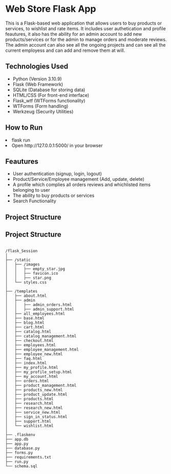# Web Store Flask App

This is a Flask-based web application that allows users to buy products or services, to wishlist and rate items.
It includes user authetication and profile feautures, it also has the ability for an admin account to add new products/services or for the admin to manage orders and moderate reviews.
The admin account can also see all the ongoing projects and can see all the current employess and can add and remove them at will.

## Technologies Used
<ul>
<li>Python (Version 3.10.9)</li>
<li>Flask (Web Framework)</li>
<li>SQLite (Database for storing data)</li>
<li>HTML/CSS (For front-end interface)</li>
<li>Flask_wtf (WTForms functionality)</li>
<li>WTForms (Form handling)</li>
<li>Werkzeug (Security Utilities)</li>
</ul>

## How to Run
<li>flask run</li>
<li>Open http://127.0.0.1:5000/ in your browser</li>

## Feautures
<ul>
<li>User authentication (signup, login, logout)</li>
<li>Product/Service/Employee management (Add, update, delete)</li>
<li>A profile which complies all orders reviews and whichlisted items belonging to user</li>
<li>The ability to buy products or services</li>
<li>Search Functionality </li>
</ul>

## Project Structure

<h2>Project Structure</h2>
<pre>
<code>
/flask_Session
│
├── /static
│   ├── /images
│   │   ├── empty_star.jpg
│   │   ├── favicon.ico
│   │   ├── star.png
│   └── styles.css
│
├── /templates
│   ├── about.html
│   ├── admin
│   │   ├── admin_orders.html
│   │   ├── admin_support.html
│   ├── all_employees.html
│   ├── base.html
│   ├── blog.html
│   ├── cart.html
│   ├── catalog.html
│   ├── catalog_management.html
│   ├── checkout.html
│   ├── employees.html
│   ├── employee_management.html
│   ├── employee_new.html
│   ├── faq.html
│   ├── index.html
│   ├── my_profile.html
│   ├── my_profile_setup.html
│   ├── my_account.html
│   ├── orders.html
│   ├── product_management.html
│   ├── products_new.html
│   ├── product_update.html
│   ├── products.html
│   ├── research.html
│   ├── research_new.html
│   ├── service_new.html
│   ├── sign_in_status.html
│   ├── support.html
│   └── wishlist.html
│
├── .flaskenv
├── app.db
├── app.py
├── database.py
├── forms.py
├── requirements.txt
├── run.py
└── schema.sql
</code>
</pre>
